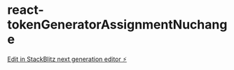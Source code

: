 # react-tokenGeneratorAssignmentNuchange

[Edit in StackBlitz next generation editor ⚡️](https://stackblitz.com/~/github.com/KishanrajPG/react-tokenGeneratorAssignmentNuchange)